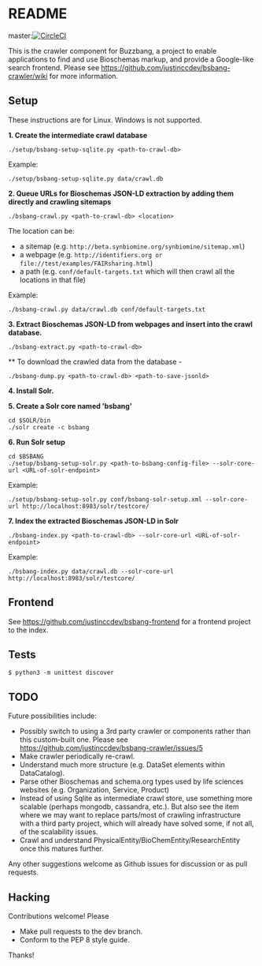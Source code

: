 # README #

master:[![CircleCI](https://circleci.com/gh/justinccdev/bsbang-crawler/tree/master.svg?style=svg)](https://circleci.com/gh/justinccdev/bsbang-crawler/tree/master) 

This is the crawler component for Buzzbang, a project to enable applications to find and use Bioschemas markup, and provide a Google-like search frontend. Please see https://github.com/justinccdev/bsbang-crawler/wiki for more information.

## Setup ##

These instructions are for Linux.  Windows is not supported.

**1. Create the intermediate crawl database**
```
./setup/bsbang-setup-sqlite.py <path-to-crawl-db>
```
Example:
```
./setup/bsbang-setup-sqlite.py data/crawl.db
```

**2. Queue URLs for Bioschemas JSON-LD extraction by adding them directly and crawling sitemaps**
```
./bsbang-crawl.py <path-to-crawl-db> <location>
```

The location can be:
  * a sitemap (e.g. `http://beta.synbiomine.org/synbiomine/sitemap.xml`)
  * a webpage (e.g. `http://identifiers.org or file://test/examples/FAIRsharing.html`)
  * a path (e.g. `conf/default-targets.txt` which will then crawl all the locations in that file)

Example:
```
./bsbang-crawl.py data/crawl.db conf/default-targets.txt
```

**3. Extract Bioschemas JSON-LD from webpages and insert into the crawl database.**
```
./bsbang-extract.py <path-to-crawl-db>
```

** To download the crawled data from the database - 
```
./bsbang-dump.py <path-to-crawl-db> <path-to-save-jsonld>
```

**4. Install Solr.**

**5. Create a Solr core named 'bsbang'**
```
cd $SOLR/bin
./solr create -c bsbang
```

**6. Run Solr setup**
```
cd $BSBANG
./setup/bsbang-setup-solr.py <path-to-bsbang-config-file> --solr-core-url <URL-of-solr-endpoint>
```
Example:
```
./setup/bsbang-setup-solr.py conf/bsbang-solr-setup.xml --solr-core-url http://localhost:8983/solr/testcore/
```

**7. Index the extracted Bioschemas JSON-LD in Solr**
```
./bsbang-index.py <path-to-crawl-db> --solr-core-url <URL-of-solr-endpoint>
```
Example:
```
./bsbang-index.py data/crawl.db --solr-core-url http://localhost:8983/solr/testcore/
```

## Frontend ##

See https://github.com/justinccdev/bsbang-frontend for a frontend project to the index.

## Tests ##

```
$ python3 -m unittest discover
```

## TODO ##
Future possibilities include:

* Possibly switch to using a 3rd party crawler or components rather than this custom-built one. 
Please see https://github.com/justinccdev/bsbang-crawler/issues/5
* Make crawler periodically re-crawl.
* Understand much more structure (e.g. DataSet elements within DataCatalog).
* Parse other Bioschemas and schema.org types used by life sciences websites (e.g. Organization, Service, Product)
* Instead of using Sqlite as intermediate crawl store, use something more scalable (perhaps mongodb, cassandra, etc.).
But also see the item where we may want to replace parts/most of crawling infrastructure with a third party project,
which will already have solved some, if not all, of the scalability issues.
* Crawl and understand PhysicalEntity/BioChemEntity/ResearchEntity once this matures further.

Any other suggestions welcome as Github issues for discussion or as pull requests.

## Hacking ##

Contributions welcome!  Please

* Make pull requests to the dev branch.
* Conform to the PEP 8 style guide.

Thanks!
